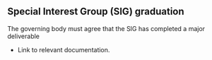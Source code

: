 ## Special Interest Group (SIG) graduation

The governing body must agree that the SIG has completed a major deliverable

  * Link to relevant documentation.
